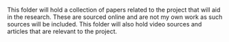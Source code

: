 This folder will hold a collection of papers related to the project that will aid in the research. 
These are sourced online and are not my own work as such sources will be included.
This folder will also hold video sources and articles that are relevant to the project.
